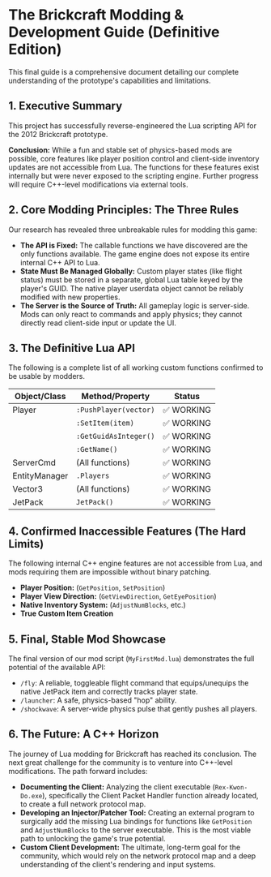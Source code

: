 # The Brickcraft Modding & Development Guide (Definitive Edition)

This final guide is a comprehensive document detailing our complete understanding of the prototype's capabilities and limitations.

## 1. Executive Summary

This project has successfully reverse-engineered the Lua scripting API for the 2012 Brickcraft prototype.

**Conclusion:** While a fun and stable set of physics-based mods are possible, core features like player position control and client-side inventory updates are not accessible from Lua. The functions for these features exist internally but were never exposed to the scripting engine. Further progress will require C++-level modifications via external tools.

## 2. Core Modding Principles: The Three Rules

Our research has revealed three unbreakable rules for modding this game:

- **The API is Fixed:** The callable functions we have discovered are the only functions available. The game engine does not expose its entire internal C++ API to Lua.
- **State Must Be Managed Globally:** Custom player states (like flight status) must be stored in a separate, global Lua table keyed by the player's GUID. The native player userdata object cannot be reliably modified with new properties.
- **The Server is the Source of Truth:** All gameplay logic is server-side. Mods can only react to commands and apply physics; they cannot directly read client-side input or update the UI.

## 3. The Definitive Lua API

The following is a complete list of all working custom functions confirmed to be usable by modders.

| Object/Class    | Method/Property         | Status    |
|----------------|-------------------------|-----------|
| Player         | `:PushPlayer(vector)`   | ✅ WORKING |
|                | `:SetItem(item)`        | ✅ WORKING |
|                | `:GetGuidAsInteger()`   | ✅ WORKING |
|                | `:GetName()`            | ✅ WORKING |
| ServerCmd      | (All functions)         | ✅ WORKING |
| EntityManager  | `.Players`              | ✅ WORKING |
| Vector3        | (All functions)         | ✅ WORKING |
| JetPack        | `JetPack()`             | ✅ WORKING |

## 4. Confirmed Inaccessible Features (The Hard Limits)

The following internal C++ engine features are not accessible from Lua, and mods requiring them are impossible without binary patching.

- **Player Position:** (`GetPosition`, `SetPosition`)
- **Player View Direction:** (`GetViewDirection`, `GetEyePosition`)
- **Native Inventory System:** (`AdjustNumBlocks`, etc.)
- **True Custom Item Creation**

## 5. Final, Stable Mod Showcase

The final version of our mod script (`MyFirstMod.lua`) demonstrates the full potential of the available API:

- `/fly`: A reliable, toggleable flight command that equips/unequips the native JetPack item and correctly tracks player state.
- `/launcher`: A safe, physics-based "hop" ability.
- `/shockwave`: A server-wide physics pulse that gently pushes all players.

## 6. The Future: A C++ Horizon

The journey of Lua modding for Brickcraft has reached its conclusion. The next great challenge for the community is to venture into C++-level modifications. The path forward includes:

- **Documenting the Client:** Analyzing the client executable (`Rex-Kwon-Do.exe`), specifically the Client Packet Handler function already located, to create a full network protocol map.
- **Developing an Injector/Patcher Tool:** Creating an external program to surgically add the missing Lua bindings for functions like `GetPosition` and `AdjustNumBlocks` to the server executable. This is the most viable path to unlocking the game's true potential.
- **Custom Client Development:** The ultimate, long-term goal for the community, which would rely on the network protocol map and a deep understanding of the client's rendering and input systems.
